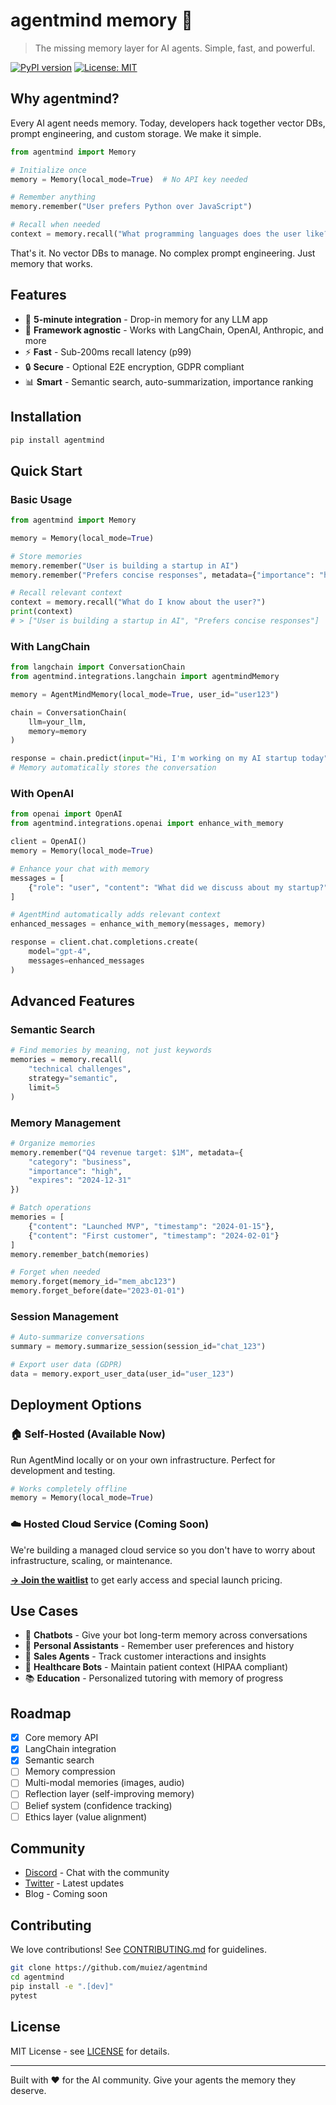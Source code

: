# agentmind memory 🧠

> The missing memory layer for AI agents. Simple, fast, and powerful.

[![PyPI version](https://badge.fury.io/py/agentmind.svg)](https://badge.fury.io/py/agentmind)
[![License: MIT](https://img.shields.io/badge/License-MIT-yellow.svg)](https://opensource.org/licenses/MIT)

## Why agentmind?

Every AI agent needs memory. Today, developers hack together vector DBs, prompt engineering, and custom storage. We make it simple.

```python
from agentmind import Memory

# Initialize once
memory = Memory(local_mode=True)  # No API key needed

# Remember anything
memory.remember("User prefers Python over JavaScript")

# Recall when needed
context = memory.recall("What programming languages does the user like?")
```

That's it. No vector DBs to manage. No complex prompt engineering. Just memory that works.

## Features

- 🚀 **5-minute integration** - Drop-in memory for any LLM app
- 🔌 **Framework agnostic** - Works with LangChain, OpenAI, Anthropic, and more
- ⚡ **Fast** - Sub-200ms recall latency (p99)
- 🔒 **Secure** - Optional E2E encryption, GDPR compliant
- 📊 **Smart** - Semantic search, auto-summarization, importance ranking

## Installation

```bash
pip install agentmind
```

## Quick Start

### Basic Usage

```python
from agentmind import Memory

memory = Memory(local_mode=True)

# Store memories
memory.remember("User is building a startup in AI")
memory.remember("Prefers concise responses", metadata={"importance": "high"})

# Recall relevant context
context = memory.recall("What do I know about the user?")
print(context)
# > ["User is building a startup in AI", "Prefers concise responses"]
```

### With LangChain

```python
from langchain import ConversationChain
from agentmind.integrations.langchain import agentmindMemory

memory = AgentMindMemory(local_mode=True, user_id="user123")

chain = ConversationChain(
    llm=your_llm,
    memory=memory
)

response = chain.predict(input="Hi, I'm working on my AI startup today")
# Memory automatically stores the conversation
```

### With OpenAI

```python
from openai import OpenAI
from agentmind.integrations.openai import enhance_with_memory

client = OpenAI()
memory = Memory(local_mode=True)

# Enhance your chat with memory
messages = [
    {"role": "user", "content": "What did we discuss about my startup?"}
]

# AgentMind automatically adds relevant context
enhanced_messages = enhance_with_memory(messages, memory)

response = client.chat.completions.create(
    model="gpt-4",
    messages=enhanced_messages
)
```

## Advanced Features

### Semantic Search
```python
# Find memories by meaning, not just keywords
memories = memory.recall(
    "technical challenges",
    strategy="semantic",
    limit=5
)
```

### Memory Management
```python
# Organize memories
memory.remember("Q4 revenue target: $1M", metadata={
    "category": "business",
    "importance": "high",
    "expires": "2024-12-31"
})

# Batch operations
memories = [
    {"content": "Launched MVP", "timestamp": "2024-01-15"},
    {"content": "First customer", "timestamp": "2024-02-01"}
]
memory.remember_batch(memories)

# Forget when needed
memory.forget(memory_id="mem_abc123")
memory.forget_before(date="2023-01-01")
```

### Session Management
```python
# Auto-summarize conversations
summary = memory.summarize_session(session_id="chat_123")

# Export user data (GDPR)
data = memory.export_user_data(user_id="user_123")
```

## Deployment Options

### 🏠 Self-Hosted (Available Now)
Run AgentMind locally or on your own infrastructure. Perfect for development and testing.

```python
# Works completely offline
memory = Memory(local_mode=True)
```

### ☁️ Hosted Cloud Service (Coming Soon)
We're building a managed cloud service so you don't have to worry about infrastructure, scaling, or maintenance.

**[→ Join the waitlist](#)** to get early access and special launch pricing.

## Use Cases

- 🤖 **Chatbots** - Give your bot long-term memory across conversations
- 🎯 **Personal Assistants** - Remember user preferences and history
- 💼 **Sales Agents** - Track customer interactions and insights
- 🏥 **Healthcare Bots** - Maintain patient context (HIPAA compliant)
- 📚 **Education** - Personalized tutoring with memory of progress

## Roadmap

- [x] Core memory API
- [x] LangChain integration
- [x] Semantic search
- [ ] Memory compression
- [ ] Multi-modal memories (images, audio)
- [ ] Reflection layer (self-improving memory)
- [ ] Belief system (confidence tracking)
- [ ] Ethics layer (value alignment)

## Community

- [Discord](https://discord.gg/agentmind) - Chat with the community
- [Twitter](https://twitter.com/agentmindai) - Latest updates
- Blog - Coming soon

## Contributing

We love contributions! See [CONTRIBUTING.md](CONTRIBUTING.md) for guidelines.

```bash
git clone https://github.com/muiez/agentmind
cd agentmind
pip install -e ".[dev]"
pytest
```

## License

MIT License - see [LICENSE](LICENSE) for details.

---

Built with ❤️ for the AI community. Give your agents the memory they deserve.

